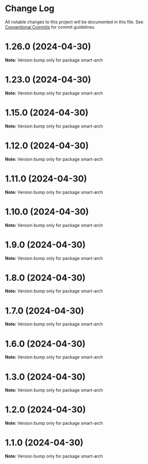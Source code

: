 # Change Log

All notable changes to this project will be documented in this file.
See [Conventional Commits](https://conventionalcommits.org) for commit guidelines.

# 1.26.0 (2024-04-30)

**Note:** Version bump only for package smart-arch





# 1.23.0 (2024-04-30)

**Note:** Version bump only for package smart-arch





# 1.15.0 (2024-04-30)

**Note:** Version bump only for package smart-arch





# 1.12.0 (2024-04-30)

**Note:** Version bump only for package smart-arch





# 1.11.0 (2024-04-30)

**Note:** Version bump only for package smart-arch





# 1.10.0 (2024-04-30)

**Note:** Version bump only for package smart-arch





# 1.9.0 (2024-04-30)

**Note:** Version bump only for package smart-arch





# 1.8.0 (2024-04-30)

**Note:** Version bump only for package smart-arch





# 1.7.0 (2024-04-30)

**Note:** Version bump only for package smart-arch





# 1.6.0 (2024-04-30)

**Note:** Version bump only for package smart-arch





# 1.3.0 (2024-04-30)

**Note:** Version bump only for package smart-arch





# 1.2.0 (2024-04-30)

**Note:** Version bump only for package smart-arch





# 1.1.0 (2024-04-30)

**Note:** Version bump only for package smart-arch
